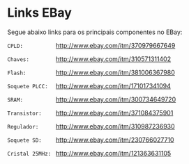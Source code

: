 # Links EBay #

Segue abaixo links para os principais componentes no EBay:

`CPLD:          ` http://www.ebay.com/itm/370979667649

`Chaves:        ` http://www.ebay.com/itm/310571311402

`Flash:         ` http://www.ebay.com/itm/381006367980

`Soquete PLCC:  ` http://www.ebay.com/itm/171017341094

`SRAM:          ` http://www.ebay.com/itm/300734649720

`Transistor:    ` http://www.ebay.com/itm/371084375901

`Regulador:     ` http://www.ebay.com/itm/310987236930

`Soquete SD:    ` http://www.ebay.com/itm/230766027710

`Cristal 25MHz: ` http://www.ebay.com/itm/121363631105